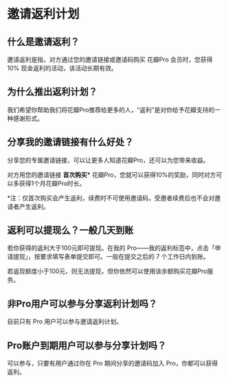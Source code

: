 # 邀请返利计划

## 什么是邀请返利？

邀请返利是指，对方通过您的邀请链接或邀请码购买 花瓣Pro 会员时，您获得 10% 现金返利的活动，该活动长期有效。

## 为什么推出返利计划？

我们希望你帮助我们将花瓣Pro推荐给更多的人，“返利”是对你给予花瓣支持的一种感谢形式。

## 分享我的邀请链接有什么好处？

分享您的专属邀请链接，可以让更多人知道花瓣Pro，还可以为您带来收益。

对方用您的邀请链接 **首次购买\*** 花瓣Pro，您就可以获得10%的奖励，同时对方可以多获得1个月花瓣Pro时长。

*注：仅首次购买会产生返利，续费时不可使用邀请码，受邀者续费后也不会对邀请者产生返利。

## 返利可以提现么？一般几天到账

若你获得的返利大于100元即可提现。在我的 Pro——我的返利标签中，点击「申请提现」，按要求填写表单提交即可。一般在提交之后的 7 个工作日内到账。

若返现额度小于100元，则无法提现，但你依然可以使用该余额购买花瓣Pro服务。

## 非Pro用户可以参与分享返利计划吗？

目前只有 Pro 用户可以参与邀请返利计划。

## Pro账户到期用户可以参与分享计划吗？

可以参与，只要有用户通过你在 Pro 期间分享的邀请码加入 Pro，你都可以获得返利。